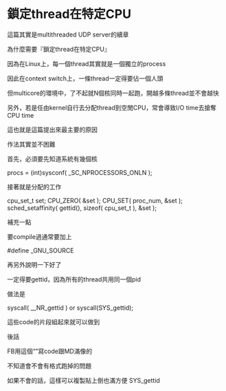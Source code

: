 # 鎖定thread在特定CPU

這篇其實是multithreaded UDP server的續章
 
為什麼需要『鎖定thread在特定CPU』
 
因為在Linux上，每一個thread其實就是一個獨立的process
 
因此在context switch上，一條thread一定得要佔一個人頭
 
但multicore的環境中，了不起就N個核同時一起跑，開越多條thread並不會越快
 
另外，若是任由kernel自行去分配thread到空閒CPU，常會導致I/O time去搶奪CPU time
 
這也就是這篇提出來最主要的原因
 
作法其實並不困難
 
首先，必須要先知道系統有幾個核
 
 procs = (int)sysconf( _SC_NPROCESSORS_ONLN );
 
接著就是分配的工作
 
cpu_set_t set;
CPU_ZERO( &set );
CPU_SET( proc_num, &set );
sched_setaffinity( gettid(), sizeof( cpu_set_t ), &set );
 
補充一點
 
要compile過通常要加上
 
#define _GNU_SOURCE
 
再另外說明一下好了
 
一定得要gettid，因為所有的thread共用同一個pid
 
做法是
 
syscall( __NR_gettid )
or
syscall(SYS_gettid);
 
這些code的片段組起來就可以做到
 
後話
 
FB用這個“”寫code跟MD滿像的
 
不知道會不會有格式跑掉的問題
 
如果不會的話，這樣可以複製貼上倒也滿方便
SYS_gettid